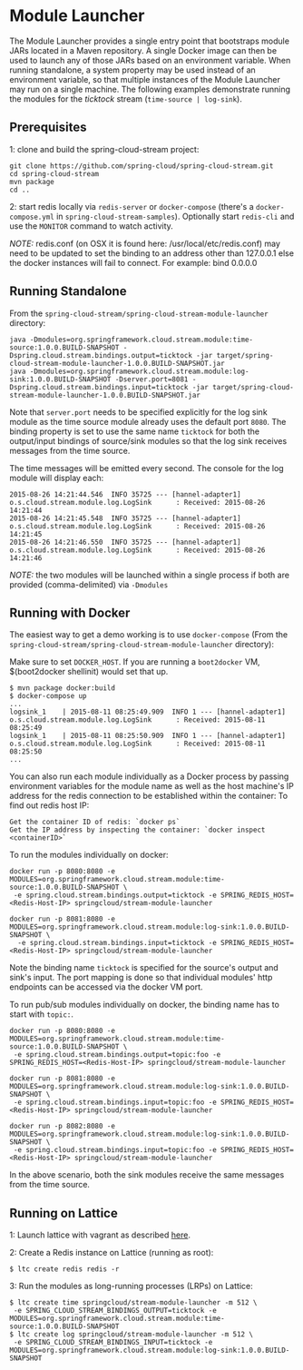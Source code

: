 # Module Launcher

The Module Launcher provides a single entry point that bootstraps module JARs located in a Maven repository. A single Docker image can then be used to launch any of those JARs based on an environment variable. When running standalone, a system property may be used instead of an environment variable, so that multiple instances of the Module Launcher may run on a single machine. The following examples demonstrate running the modules for the *ticktock* stream (`time-source | log-sink`).

## Prerequisites

1: clone and build the spring-cloud-stream project:

````
git clone https://github.com/spring-cloud/spring-cloud-stream.git
cd spring-cloud-stream
mvn package
cd ..
````

2: start redis locally via `redis-server` or `docker-compose` (there's a `docker-compose.yml` in `spring-cloud-stream-samples`). Optionally start `redis-cli` and use the `MONITOR` command to watch activity.

*NOTE:* redis.conf (on OSX it is found here: /usr/local/etc/redis.conf) may need to be updated to set the binding to an address other than 127.0.0.1 else the docker instances will fail to connect. For example: bind 0.0.0.0

## Running Standalone

From the `spring-cloud-stream/spring-cloud-stream-module-launcher` directory:

````
java -Dmodules=org.springframework.cloud.stream.module:time-source:1.0.0.BUILD-SNAPSHOT -Dspring.cloud.stream.bindings.output=ticktock -jar target/spring-cloud-stream-module-launcher-1.0.0.BUILD-SNAPSHOT.jar
java -Dmodules=org.springframework.cloud.stream.module:log-sink:1.0.0.BUILD-SNAPSHOT -Dserver.port=8081 -Dspring.cloud.stream.bindings.input=ticktock -jar target/spring-cloud-stream-module-launcher-1.0.0.BUILD-SNAPSHOT.jar
````

Note that `server.port` needs to be specified explicitly for the log sink module as the time source module already uses the default port `8080`.
The binding property is set to use the same name `ticktock` for both the output/input bindings of source/sink modules so that the log sink receives messages from the time source.

The time messages will be emitted every second. The console for the log module will display each:

````
2015-08-26 14:21:44.546  INFO 35725 --- [hannel-adapter1] o.s.cloud.stream.module.log.LogSink      : Received: 2015-08-26 14:21:44
2015-08-26 14:21:45.548  INFO 35725 --- [hannel-adapter1] o.s.cloud.stream.module.log.LogSink      : Received: 2015-08-26 14:21:45
2015-08-26 14:21:46.550  INFO 35725 --- [hannel-adapter1] o.s.cloud.stream.module.log.LogSink      : Received: 2015-08-26 14:21:46
````

*NOTE:* the two modules will be launched within a single process if both are provided (comma-delimited) via `-Dmodules`

## Running with Docker

The easiest way to get a demo working is to use `docker-compose` (From the `spring-cloud-stream/spring-cloud-stream-module-launcher` directory):

Make sure to set `DOCKER_HOST`. If you are running a `boot2docker` VM, $(boot2docker shellinit) would set that up.

```
$ mvn package docker:build
$ docker-compose up
...
logsink_1    | 2015-08-11 08:25:49.909  INFO 1 --- [hannel-adapter1] o.s.cloud.stream.module.log.LogSink      : Received: 2015-08-11 08:25:49
logsink_1    | 2015-08-11 08:25:50.909  INFO 1 --- [hannel-adapter1] o.s.cloud.stream.module.log.LogSink      : Received: 2015-08-11 08:25:50
...
```

You can also run each module individually as a Docker process by passing environment variables for the module name as well as the host machine's IP address for the redis connection to be established within the container:
To find out redis host IP:
```
Get the container ID of redis: `docker ps`
Get the IP address by inspecting the container: `docker inspect <containerID>`

```
To run the modules individually on docker:
````
docker run -p 8080:8080 -e MODULES=org.springframework.cloud.stream.module:time-source:1.0.0.BUILD-SNAPSHOT \
 -e spring.cloud.stream.bindings.output=ticktock -e SPRING_REDIS_HOST=<Redis-Host-IP> springcloud/stream-module-launcher

docker run -p 8081:8080 -e MODULES=org.springframework.cloud.stream.module:log-sink:1.0.0.BUILD-SNAPSHOT \
  -e spring.cloud.stream.bindings.input=ticktock -e SPRING_REDIS_HOST=<Redis-Host-IP> springcloud/stream-module-launcher
````
Note the binding name `ticktock` is specified for the source's output and sink's input.
The port mapping is done so that individual modules' http endpoints can be accessed via the docker VM port.

To run pub/sub modules individually on docker, the binding name has to start with `topic:`.

````
docker run -p 8080:8080 -e MODULES=org.springframework.cloud.stream.module:time-source:1.0.0.BUILD-SNAPSHOT \
 -e spring.cloud.stream.bindings.output=topic:foo -e SPRING_REDIS_HOST=<Redis-Host-IP> springcloud/stream-module-launcher

docker run -p 8081:8080 -e MODULES=org.springframework.cloud.stream.module:log-sink:1.0.0.BUILD-SNAPSHOT \
 -e spring.cloud.stream.bindings.input=topic:foo -e SPRING_REDIS_HOST=<Redis-Host-IP> springcloud/stream-module-launcher

docker run -p 8082:8080 -e MODULES=org.springframework.cloud.stream.module:log-sink:1.0.0.BUILD-SNAPSHOT \
 -e spring.cloud.stream.bindings.input=topic:foo -e SPRING_REDIS_HOST=<Redis-Host-IP> springcloud/stream-module-launcher
````
In the above scenario, both the sink modules receive the same messages from the time source.

## Running on Lattice

1: Launch lattice with vagrant as described [here](http://lattice.cf/docs/getting-started/).

2: Create a Redis instance on Lattice (running as root):

````
$ ltc create redis redis -r
````

3: Run the modules as long-running processes (LRPs) on Lattice:

````
$ ltc create time springcloud/stream-module-launcher -m 512 \
 -e SPRING_CLOUD_STREAM_BINDINGS_OUTPUT=ticktock -e MODULES=org.springframework.cloud.stream.module:time-source:1.0.0.BUILD-SNAPSHOT
$ ltc create log springcloud/stream-module-launcher -m 512 \
 -e SPRING_CLOUD_STREAM_BINDINGS_INPUT=ticktock -e MODULES=org.springframework.cloud.stream.module:log-sink:1.0.0.BUILD-SNAPSHOT
````
